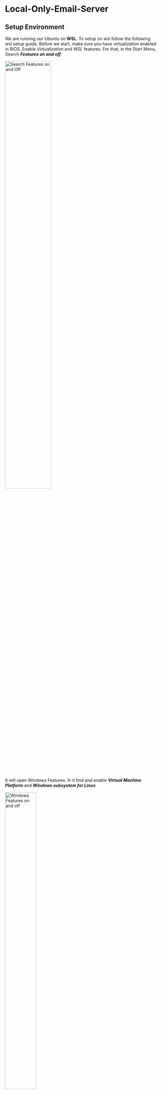 # Local-Only-Email-Server
## Setup Environment 
We are running our Ubuntu on **WSL**. To setup on wsl follow the following wsl setup guide.
Before we start, make sure you have virtualization enabled in BIOS.
Enable _Virtualization_ and _WSL_ features. For that, in the Start Menu, Search ___Features on and off___.

<img src="https://github.com/user-attachments/assets/a720755c-1508-4ffa-a71f-2a638bc34ef0" alt="Search Features on and Off" width="55%" height="60%">


It will open Windows Features. In it find and enable ___Virtual Machine Platform___ and ___Windows subsystem for Linux___.

<img src="https://github.com/user-attachments/assets/55b6d2a0-7e10-4c9f-9df7-679bacd15399" alt="Windows Features on and off" width="45%" height="50%">


Press Ok and restart the PC. 

Afterwards, open Powershell as administrator and run the command

`wsl --install`

Make sure you have WSL2 installed.

`wsl --status`

##Install Ubuntu
Now you can install Ubuntu from the Windows Store or via the command line.

###Via Microsoft Store
Search Ubuntu in the Microsoft store and install it.
You can install any specific version as well (like in my case I installed the 24.04 LTS version).

<img src="https://github.com/user-attachments/assets/31ed144f-4162-4cb7-806d-fef58943091c" alt="Ubuntu in Store" width ="50%" height="50%">

Just make sure to install the one provided by Canonical Group Ltd.
Now, open it for it to be able to install and register in Windows. When asked for a Unix username and password use whichever username and password you want.

###Via Command Line in Powershell(Administrator)
To view all available distros that can be installed, enter the command

`wsl --list --online`

<img src="https://github.com/user-attachments/assets/b801faa4-6001-4e8b-9d09-0f0e10c854e7" alt="List of Linux Distros in powershell" width="50%" height="50%">

To install your required distro in our case Ubuntu-24.04

`wsl --install -d Ubuntu-24.04`

You can replace <Ubuntu24.04> with whatever distribution of Linux you want to use.
When asked for a Unix username and password use whichever username and password you want.
Note: use lowercase letters
You can also use the following YouTube video for a more visual step-by-step guide.

[Ubuntu On WSL](https://youtu.be/7Sym3uL6YWo?si=1HF1zHWLwNf9XjQW)

Next, check the state of your wsl type 

`wsl -l -v`

<img src="https://github.com/user-attachments/assets/ebb14197-cfff-4f4b-99cb-11d88a04f7c0" alt="Installed Distros and WSL Version Running" width="50%" height="50%">

##Launch Ubuntu
To launch Ubuntu, either search ___Ubuntu 24.04 LTS___ in the Start Menu.

<img src="https://github.com/user-attachments/assets/816b4ed6-2215-4d36-9937-43cba551a4c7" alt ="Search Ubuntu 24.04 LTS" width="50%" height="50%">

Or enter the following command in Powershell.

`wsl -d Ubuntu-24.04`

<img src="https://github.com/user-attachments/assets/215ad799-0b16-4605-a258-4ea825f3cea2" alt = "Launching Ubuntu via powershell" width="50%" height="50%">

##Update Ubuntu

In the terminal enter the following commands one by one. Enter the password for authentication.

`sudo apt update`
<img src="https://github.com/user-attachments/assets/a8b29455-cfef-4d34-ab69-0388be00bbd6" alt= "sudo apt update" width="50%" height="50%">

`sudo apt upgrade`
<img src="https://github.com/user-attachments/assets/c35591cd-2af1-4d99-8a23-2621eaa26634" alt="sudo apt upgrade" width="50%" height="50%">


Note: if the update fails, try configuring the DNS within your Ubuntu as mentioned below.

###Configuring DNS
In the terminal, enter

`sudo nano /etc/resolv.conf`

and replace the nameserver with either 1.1.1.1 or 8.8.8.8 in the nano editor. Then press Ctrl+S to save and then Ctrl+X to close the nano editor.

Next, enter

`sudo nano /etc/wsl.conf`

and paste the following in the nano editor.

`[network]
generateResolvConf = false
`

Try updating again, it should come through.

##Enable systems
To enable systems, first open wsl.conf via the following terminal command

`sudo nano /etc/wsl.conf`

and paste following

`
[boot]
systemd=true
`

<img src ="https://github.com/user-attachments/assets/fd246961-246a-4ca1-8c6d-95689c82b706" alt="wsl.conf" width="40%" height="50%">


This allows multiple features and packages in your Ubuntu system to be used in the future.
Update Ubuntu once more.
Note: if the update fails again, go through the Configuring DNS steps again and you should be good.

##Install and set up Postfix and Dovecot

